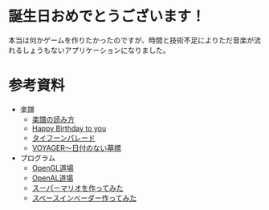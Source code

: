 # 誕生日おめでとうございます！
本当は何かゲームを作りたかったのですが、時間と技術不足によりただ音楽が流れるしょうもないアプリケーションになりました。

# 参考資料
* 楽譜
  * [楽譜の読み方](https://www.print-gakufu.com/guide/4003/)
  * [Happy Birthday to you](https://www.youtube.com/watch?v=Iokd6iGyQbQ)
  * [タイフーンパレード](https://www.youtube.com/watch?v=9Cl9OcSgbvE)
  * [VOYAGER〜日付のない墓標](https://www.print-gakufu.com/score/detail/473445/)
* プログラム
  * [OpenGL道場](https://www.youtube.com/watch?v=wtC03LR3VFo&list=PL8_ASIpg7ciG3btmV6RElRjmWrfAL0q2P)
  * [OpenAL道場](https://www.youtube.com/watch?v=bX_Gh5m99Xg&list=PL8_ASIpg7ciEx1nynwoL1EOxpGQ3iBCOf)
  * [スーパーマリオを作ってみた](https://www.youtube.com/watch?v=WPgDIs70Mvg&list=PL8_ASIpg7ciFmpJ84Wcig5Mj28eCMnsfh)
  * [スペースインベーダー作ってみた](https://www.youtube.com/watch?v=J0MA8c0bPHw&list=PL8_ASIpg7ciEKxStzvx0Xg-TF51P1hfto)
